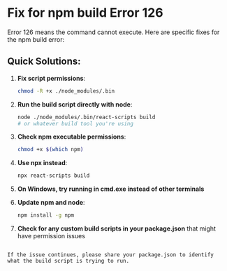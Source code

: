 # Fix for npm build Error 126

Error 126 means the command cannot execute. Here are specific fixes for the npm build error:

## Quick Solutions:

1. **Fix script permissions**:
   ```bash
   chmod -R +x ./node_modules/.bin
   ```

2. **Run the build script directly with node**:
   ```bash
   node ./node_modules/.bin/react-scripts build
   # or whatever build tool you're using
   ```

3. **Check npm executable permissions**:
   ```bash
   chmod +x $(which npm)
   ```

4. **Use npx instead**:
   ```bash
   npx react-scripts build
   ```

5. **On Windows, try running in cmd.exe instead of other terminals**

6. **Update npm and node**:
   ```bash
   npm install -g npm
   ```

7. **Check for any custom build scripts in your package.json** that might have permission issues
```

If the issue continues, please share your package.json to identify what the build script is trying to run.

